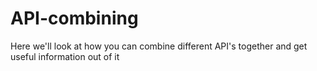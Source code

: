 # API-combining
Here we'll look at how you can combine different API's together and get useful information out of it
